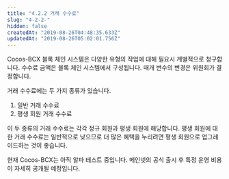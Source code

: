 ```yaml
---
title: "4.2.2 거래 수수료"
slug: "4-2-2-"
hidden: false
createdAt: "2019-08-26T04:48:35.633Z"
updatedAt: "2019-08-26T05:02:01.756Z"
---
```

Cocos-BCX 블록 체인 시스템은 다양한 유형의 작업에 대해 필요시 계별적으로 청구합니다. 수수료 금액은 블록 체인 시스템에서 구성됩니다. 매개 변수의 변경은 위원회가 결정합니다.

거래 수수료에는 두 가지 종류가 있습니다.
1. 일반 거래 수수료
2. 평생 회원 거래 수수료

이 두 종류의 거래 수수료는 각각 정규 회원과 평생 회원에 해당합니다. 평생 회원에 대한 거래 수수료는 일반적으로 낮으므로 더 많은 혜택을 누리려면 평생 회원으로 업그레이드하는 것이 좋습니다.

현재 Cocos-BCX는 아직 알파 테스트 중입니다. 메인넷의 공식 출시 후 특정 운영 비용이 자세히 공개될 예정입니다.
